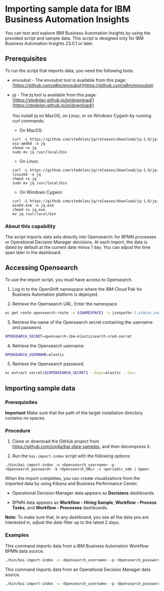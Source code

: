 # Importing sample data for IBM Business Automation Insights

You can test and explore IBM Business Automation Insights by using the provided script and sample data.
This script is designed only for IBM Business Automation Insights 23.0.1 or later.

## Prerequisites

To run the script that imports data, you need the following tools.
* envsubst - The envsubst tool is available from this page: [https://github.com/a8m/envsubst](https://github.com/a8m/envsubst)

* jq - The jq tool is available from this page: [https://stedolan.github.io/jq/download/](https://stedolan.github.io/jq/download/)<br /><br />
You install jq on MacOS, on Linux, or on Windows Cygwin by running curl commands.
  * On MacOS:
  ```
  curl -L https://github.com/stedolan/jq/releases/download/jq-1.6/jq-osx-amd64 -o jq
  chmod +x jq
  sudo mv jq /usr/local/bin
  ```
  * On Linux:
  ```
  curl -L https://github.com/stedolan/jq/releases/download/jq-1.6/jq-linux64 -o jq
  chmod +x jq
  sudo mv jq /usr/local/bin
  ```
  * On Windows Cygwin:
  ```
  curl -L https://github.com/stedolan/jq/releases/download/jq-1.6/jq-win64.exe -o jq.exe
  chmod +x jq.exe
  mv jq /usr/local/bin
  ```

### About this capability

The script imports data sets directly into Opensearch: for BPMN processes or Operational Decision Manager decisions. At each import, the data is dated by default at the current date minus 1 day. You can adjust the time span later in the dashboard.

## Accessing Opensearch

To use the import script, you must have access to Opensearch.

  1. Log in to the OpenShift namespace where the IBM Cloud Pak for Business Automation platform is deployed.

  2. Retrieve the Opensearch URL. Enter the namespace

```sh
oc get route opensearch-route -n ${NAMESPACE} -o jsonpath='{.status.ingress[0].host}'
```

  3. Retrieve the name of the Opensearch secret containing the username and password.

```sh
OPENSEARCH_SECRET=opensearch-ibm-elasticsearch-cred-secret
```

  4. Retrieve the Opensearch username.

```sh
OPENSEARCH_USERNAME=elastic
```

  5. Retrieve the Opensearch password.

```sh
oc extract secret/${OPENSEARCH_SECRET} --keys=elastic --to=-
```

## Importing sample data

### Prerequisites

**Important** Make sure that the path of the target installation directory contains no spaces.

### Procedure

1. Clone or download the GitHub project from https://github.com/icp4a/bai-data-samples, and then decompress it.<br />

1. Run the <code>bai-import-index</code> script with the following options:
```
./bin/bai-import-index -u <Opensearch_username> -p <Opensearch_password> -k <Opensearch_URL> -c <periodic_odm | bpmn>
```
When the import completes, you can create visualizations from the imported data by using Kibana and Business Performance Center. <br />
* Operational Decision Manager data appears as **Decisions** dashboards.

* BPMN data appears as **Workflow - Hiring Sample**, **Workflow - Process Tasks**, and **Workflow - Processes** dashboards.<br />

**Note:** To make sure that, in any dashboard, you see all the data you are interested in, adjust the date filter up to the latest 2 days.

### Examples

This command imports data from a IBM Business Automation Workflow BPMN data source.

```sh
./bin/bai-import-index -u <Opensearch_username> -p <Opensearch_password> -k <Opensearch_URL> -c bpmn
```

This command imports data from an Operational Decision Manager data source.

```sh
./bin/bai-import-index -u <Opensearch_username> -p <Opensearch_password> -k <Opensearch_URL> -c periodic_odm
```
